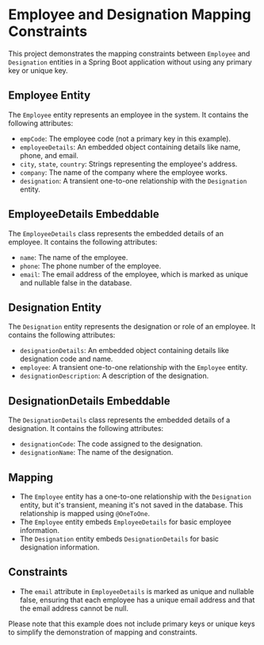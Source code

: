 # Employee and Designation Mapping Constraints

This project demonstrates the mapping constraints between `Employee` and `Designation` entities in a Spring Boot application without using any primary key or unique key.

## Employee Entity
The `Employee` entity represents an employee in the system. It contains the following attributes:

- `empCode`: The employee code (not a primary key in this example).
- `employeeDetails`: An embedded object containing details like name, phone, and email.
- `city`, `state`, `country`: Strings representing the employee's address.
- `company`: The name of the company where the employee works.
- `designation`: A transient one-to-one relationship with the `Designation` entity.

## EmployeeDetails Embeddable
The `EmployeeDetails` class represents the embedded details of an employee. It contains the following attributes:

- `name`: The name of the employee.
- `phone`: The phone number of the employee.
- `email`: The email address of the employee, which is marked as unique and nullable false in the database.

## Designation Entity
The `Designation` entity represents the designation or role of an employee. It contains the following attributes:

- `designationDetails`: An embedded object containing details like designation code and name.
- `employee`: A transient one-to-one relationship with the `Employee` entity.
- `designationDescription`: A description of the designation.

## DesignationDetails Embeddable
The `DesignationDetails` class represents the embedded details of a designation. It contains the following attributes:

- `designationCode`: The code assigned to the designation.
- `designationName`: The name of the designation.

## Mapping
- The `Employee` entity has a one-to-one relationship with the `Designation` entity, but it's transient, meaning it's not saved in the database. This relationship is mapped using `@OneToOne`.
- The `Employee` entity embeds `EmployeeDetails` for basic employee information.
- The `Designation` entity embeds `DesignationDetails` for basic designation information.

## Constraints
- The `email` attribute in `EmployeeDetails` is marked as unique and nullable false, ensuring that each employee has a unique email address and that the email address cannot be null.

Please note that this example does not include primary keys or unique keys to simplify the demonstration of mapping and constraints.
